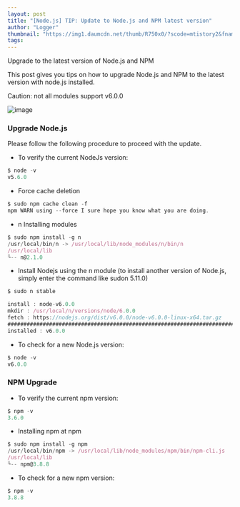 ```yaml
---
layout: post
title: "[Node.js] TIP: Update to Node.js and NPM latest version"
author: "Logger"
thumbnail: "https://img1.daumcdn.net/thumb/R750x0/?scode=mtistory2&fname=https%3A%2F%2Ft1.daumcdn.net%2Fcfile%2Ftistory%2F2238174B583C02D02F"
tags: 
---
```



Upgrade to the latest version of Node.js and NPM

This post gives you tips on how to upgrade Node.js and NPM to the latest version with node.js installed.

Caution: not all modules support v6.0.0

![image](https://t1.daumcdn.net/cfile/tistory/2238174B583C02D02F)

### Upgrade Node.js

Please follow the following procedure to proceed with the update.

- To verify the current NodeJs version:

```js
$ node -v
v5.6.0
```

- Force cache deletion

```js
$ sudo npm cache clean -f
npm WARN using --force I sure hope you know what you are doing.
```

- n Installing modules

```js
$ sudo npm install -g n
/usr/local/bin/n -> /usr/local/lib/node_modules/n/bin/n
/usr/local/lib
└-- n@2.1.0
```

- Install Nodejs using the n module (to install another version of Node.js, simply enter the command like sudon 5.11.0)

```js
$ sudo n stable

install : node-v6.0.0
mkdir : /usr/local/n/versions/node/6.0.0
fetch : https://nodejs.org/dist/v6.0.0/node-v6.0.0-linux-x64.tar.gz
######################################################################## 100.0%
installed : v6.0.0
```

- To check for a new Node.js version:

```js
$ node -v
v6.0.0
```

### NPM Upgrade

- To verify the current npm version:

```js
$ npm -v
3.6.0
```

- Installing npm at npm

```js
$ sudo npm install -g npm
/usr/local/bin/npm -> /usr/local/lib/node_modules/npm/bin/npm-cli.js
/usr/local/lib
└-- npm@3.8.8
```

- To check for a new npm version:

```js
$ npm -v
3.8.8
```